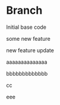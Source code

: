 # Branch

Initial base code

some new feature

new feature update

aaaaaaaaaaaaaa

bbbbbbbbbbbbb

cc

eee